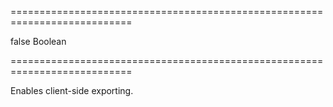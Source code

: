 ===========================================================================
<!--default-->false<!--/default-->
<!--type-->Boolean<!--/type-->
===========================================================================

<!--shortDescription-->
Enables client-side exporting.
<!--/shortDescription-->

<!--fullDescription-->

<!--/fullDescription-->